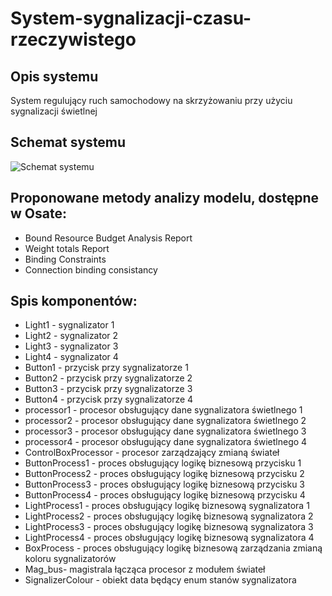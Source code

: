 # System-sygnalizacji-czasu-rzeczywistego

## Opis systemu
System regulujący ruch samochodowy na skrzyżowaniu przy użyciu sygnalizacji świetlnej

## Schemat systemu
![Schemat systemu](./diagrams/trafficLights_impl_Instance(3).aadl_diagram)

## Proponowane metody analizy modelu, dostępne w Osate:
* Bound Resource Budget Analysis Report
* Weight totals Report
* Binding Constraints
* Connection binding consistancy

## Spis komponentów:
* Light1 - sygnalizator 1
* Light2 - sygnalizator 2
* Light3 - sygnalizator 3
* Light4 - sygnalizator 4
* Button1 - przycisk przy sygnalizatorze 1
* Button2 - przycisk przy sygnalizatorze 2
* Button3 - przycisk przy sygnalizatorze 3
* Button4 - przycisk przy sygnalizatorze 4
* processor1 - procesor obsługujący dane sygnalizatora świetlnego 1
* processor2 - procesor obsługujący dane sygnalizatora świetlnego 2
* processor3 - procesor obsługujący dane sygnalizatora świetlnego 3
* processor4 - procesor obsługujący dane sygnalizatora świetlnego 4
* ControlBoxProcessor - procesor zarządzający zmianą świateł
* ButtonProcess1 - proces obsługujący logikę biznesową przycisku 1
* ButtonProcess2 - proces obsługujący logikę biznesową przycisku 2
* ButtonProcess3 - proces obsługujący logikę biznesową przycisku 3
* ButtonProcess4 - proces obsługujący logikę biznesową przycisku 4
* LightProcess1 - proces obsługujący logikę biznesową sygnalizatora 1
* LightProcess2 - proces obsługujący logikę biznesową sygnalizatora 2
* LightProcess3 - proces obsługujący logikę biznesową sygnalizatora 3
* LightProcess4 - proces obsługujący logikę biznesową sygnalizatora 4
* BoxProcess - proces obsługujący logikę biznesową zarządzania zmianą koloru sygnalizatorów
* Mag_bus- magistrala łącząca procesor z modułem świateł
* SignalizerColour - obiekt data będący enum stanów sygnalizatora
